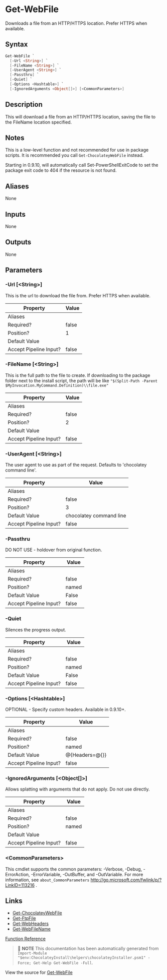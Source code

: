 ﻿---
Order: 140
xref: get-webfile
Title: Get-WebFile
Description: Information on Get-WebFile function
RedirectFrom:
  - docs/helpers-get-web-file
  - docs/helpersgetwebfile
---

# Get-WebFile

<!-- This documentation is automatically generated from https://github.com/chocolatey/choco/blob/stable/src/chocolatey.resources/helpers/functions/Get-WebFile.ps1 using https://github.com/chocolatey/choco/blob/stable/GenerateDocs.ps1. Contributions are welcome at the original location(s). -->

Downloads a file from an HTTP/HTTPS location. Prefer HTTPS when
available.

## Syntax

~~~powershell
Get-WebFile `
  [-Url <String>] `
  [-FileName <String>] `
  [-UserAgent <String>] `
  [-Passthru] `
  [-Quiet] `
  [-Options <Hashtable>] `
  [-IgnoredArguments <Object[]>] [<CommonParameters>]
~~~

## Description

This will download a file from an HTTP/HTTPS location, saving the file
to the FileName location specified.

## Notes

This is a low-level function and not recommended for use in package
scripts. It is recommended you call `Get-ChocolateyWebFile` instead.

Starting in 0.9.10, will automatically call Set-PowerShellExitCode to
set the package exit code to 404 if the resource is not found.

## Aliases

None

## Inputs

None

## Outputs

None

## Parameters

###  -Url [&lt;String&gt;]
This is the url to download the file from. Prefer HTTPS when available.

Property               | Value
---------------------- | -----
Aliases                |
Required?              | false
Position?              | 1
Default Value          |
Accept Pipeline Input? | false

###  -FileName [&lt;String&gt;]
This is the full path to the file to create. If downloading to the
package folder next to the install script, the path will be like
`"$(Split-Path -Parent $MyInvocation.MyCommand.Definition)\\file.exe"`

Property               | Value
---------------------- | -----
Aliases                |
Required?              | false
Position?              | 2
Default Value          |
Accept Pipeline Input? | false

###  -UserAgent [&lt;String&gt;]
The user agent to use as part of the request. Defaults to 'chocolatey
command line'.

Property               | Value
---------------------- | -----------------------
Aliases                |
Required?              | false
Position?              | 3
Default Value          | chocolatey command line
Accept Pipeline Input? | false

###  -Passthru
DO NOT USE - holdover from original function.

Property               | Value
---------------------- | -----
Aliases                |
Required?              | false
Position?              | named
Default Value          | False
Accept Pipeline Input? | false

###  -Quiet
Silences the progress output.

Property               | Value
---------------------- | -----
Aliases                |
Required?              | false
Position?              | named
Default Value          | False
Accept Pipeline Input? | false

###  -Options [&lt;Hashtable&gt;]
OPTIONAL - Specify custom headers. Available in 0.9.10+.

Property               | Value
---------------------- | --------------
Aliases                |
Required?              | false
Position?              | named
Default Value          | @{Headers=@{}}
Accept Pipeline Input? | false

###  -IgnoredArguments [&lt;Object[]&gt;]
Allows splatting with arguments that do not apply. Do not use directly.

Property               | Value
---------------------- | -----
Aliases                |
Required?              | false
Position?              | named
Default Value          |
Accept Pipeline Input? | false

### &lt;CommonParameters&gt;

This cmdlet supports the common parameters: -Verbose, -Debug, -ErrorAction, -ErrorVariable, -OutBuffer, and -OutVariable. For more information, see `about_CommonParameters` http://go.microsoft.com/fwlink/p/?LinkID=113216 .


## Links

 * [Get-ChocolateyWebFile](xref:get-chocolateywebfile)
 * [Get-FtpFile](xref:get-ftpfile)
 * [Get-WebHeaders](xref:get-webheaders)
 * [Get-WebFileName](xref:get-webfilename)


[Function Reference](xref:powershell-reference)

> :memo: **NOTE** This documentation has been automatically generated from `Import-Module "$env:ChocolateyInstall\helpers\chocolateyInstaller.psm1" -Force; Get-Help Get-WebFile -Full`.

View the source for [Get-WebFile](https://github.com/chocolatey/choco/blob/stable/src/chocolatey.resources/helpers/functions/Get-WebFile.ps1)

